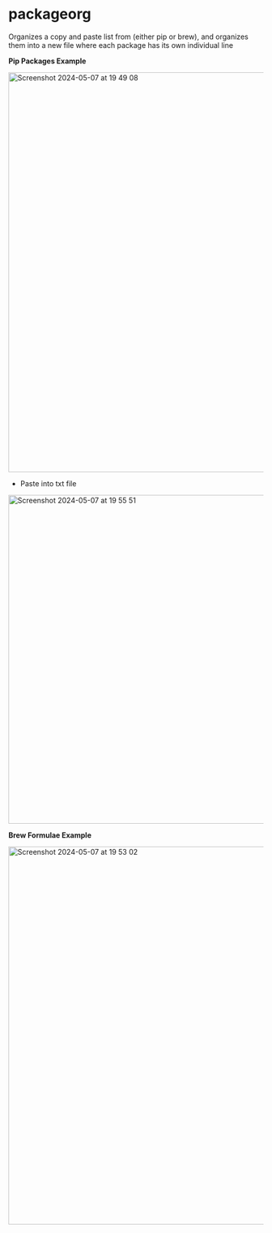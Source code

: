 # packageorg
Organizes a copy and paste list from (either pip or brew), and organizes them into a new file where each package has its own individual line


**Pip Packages Example**

<img width="788" alt="Screenshot 2024-05-07 at 19 49 08" src="https://github.com/ASVPATM/packageorg/assets/159084542/119dbc04-cd29-4323-bf27-5f70b12a7f02">

- Paste into txt file 

<img width="648" alt="Screenshot 2024-05-07 at 19 55 51" src="https://github.com/ASVPATM/packageorg/assets/159084542/7681fb29-234e-4cd4-a55e-9892374da19b">


**Brew Formulae Example**

<img width="745" alt="Screenshot 2024-05-07 at 19 53 02" src="https://github.com/ASVPATM/packageorg/assets/159084542/13f7af7e-5acc-44c3-ad3a-6e1903588a7f">
